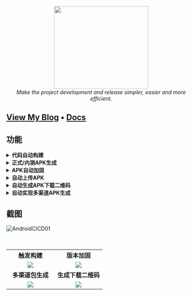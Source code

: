 <div style="text-align: center"></div>
  <p align="center">
  <img src="https://user-images.githubusercontent.com/42825450/193456424-cb4d255b-c87c-48bc-958c-f45acdc9ee21.png" width="250px" height="220px">
      <br>
      <i>Make the project development and release simpler, easier and more efficient.</i>
  </p>
</div>

<h2>
  <a href="https://www.dqzboy.com/">View My Blog</a>
  <span> • </span>
  <a href="https://www.dqzboy.com/9674.html">Docs</a>
</h2>

## 功能

<details>
  <summary><b> 代码自动构建</b></summary>
</details>

<details>
  <summary><b> 正式/内测APK生成</b></summary>
</details>

<details>
  <summary><b> APK自动加固</b></summary>
</details>

<details>
  <summary><b> 自动上传APK</b></summary>
</details>

<details>
  <summary><b> 自动生成APK下载二维码</b></summary>
</details>

<details>
  <summary><b> 自动实现多渠道APK生成</b></summary>
</details>


## 截图
![AndroidCICD01](https://user-images.githubusercontent.com/42825450/148166377-d591dc26-84f8-477a-b60b-8f724d5ad108.jpg)

<br/>
<table>
    <tr>
      <td width="50%" align="center"><b>触发构建</b></td>
      <td width="50%" align="center"><b>版本加固</b></td>
    </tr>
    <tr>
        <td width="50%" align="center"><img src="https://user-images.githubusercontent.com/42825450/147830201-bc18f7c0-fb16-4248-a28a-61de5d256126.png?raw=true"></td>
        <td width="50%" align="center"><img src="https://user-images.githubusercontent.com/42825450/147830278-4af41ae1-00d4-469e-935f-1c5e388383a3.png?raw=true"></td>
    </tr>
    <tr>
      <td width="50%" align="center"><b>多渠道包生成</b></td>
      <td width="50%" align="center"><b>生成下载二维码</b></td>
    </tr>
        <td width="50%" align="center"><img src="https://user-images.githubusercontent.com/42825450/147830261-04c8d5fd-f1dd-4d54-9b91-da992f238b7c.png?raw=true"></td>
        <td width="50%" align="center"><img src="https://user-images.githubusercontent.com/42825450/148003704-b8494185-790e-491e-a43e-b840d78cab26.jpg?raw=true"></td>
    <tr>
    </tr>
</table>



